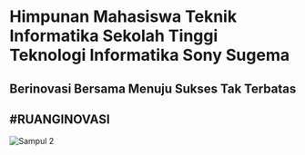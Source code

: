 # Himpunan Mahasiswa Teknik Informatika Sekolah Tinggi Teknologi Informatika Sony Sugema
## Berinovasi Bersama Menuju Sukses Tak Terbatas
## #RUANGINOVASI

![Sampul 2](https://github.com/himati-sttiss/.github/assets/144657606/5203e007-aeea-4fd5-8c9b-bfcd492efe55)
